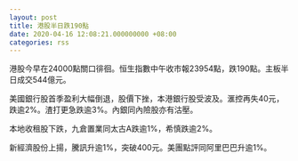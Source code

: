 ```yaml
---
layout: post
title: 港股半日跌190點
date: 2020-04-16 12:08:21.000000000 +08:00
categories: rss
---
```


港股今早在24000點關口徘徊。恒生指數中午收市報23954點，跌190點。主板半日成交544億元。

美國銀行股首季盈利大幅倒退，股價下挫，本港銀行股受波及。滙控再失40元，跌逾2%。渣打更急跌逾3%。內銀同內險股亦有沽壓。

本地收租股下跌，九倉置業同太古A跌逾1%，希慎跌逾2%。

新經濟股份上揚，騰訊升逾1%，突破400元。美團點評同阿里巴巴升逾1%。
